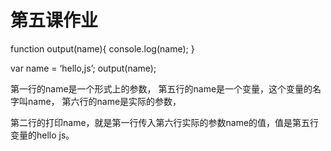 # 第五课作业

function output(name){ console.log(name); }

var name = ‘hello,js’; output(name);

第一行的name是一个形式上的参数， 第五行的name是一个变量，这个变量的名字叫name， 第六行的name是实际的参数，

第二行的打印name，就是第一行传入第六行实际的参数name的值，值是第五行变量的hello js。